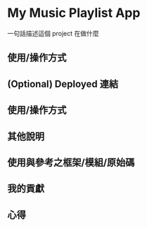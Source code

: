 # My Music Playlist App
一句話描述這個 project 在做什麼
## 使用/操作方式
## (Optional) Deployed 連結
## 使用/操作方式
## 其他說明
## 使用與參考之框架/模組/原始碼
## 我的貢獻
## 心得
